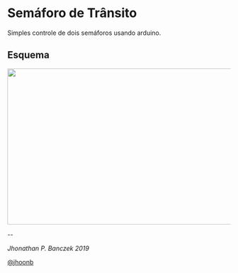 # Semáforo de Trânsito

Simples controle de dois semáforos usando arduino.

## Esquema

<img src="https://raw.githubusercontent.com/jhoonb/arduino-projetos/master/semaforo/esquema_semaforo.png" 
height="351" width="620">


--

_Jhonathan P. Banczek
2019_

[@jhoonb](https://github.com/jhoonb)
